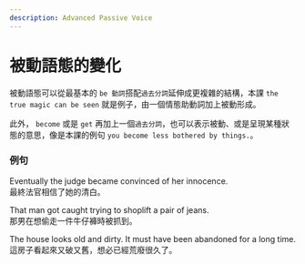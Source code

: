 ```yaml
---
description: Advanced Passive Voice
---
```


# 被動語態的變化

被動語態可以從最基本的 `be 動詞`搭配`過去分詞`延伸成更複雜的結構，本課 `the true magic can be seen` 就是例子，由一個情態助動詞加上被動形成。

此外， `become`  或是 `get` 再加上一個`過去分詞`，也可以表示被動、或是呈現某種狀態的意思，像是本課的例句 `you become less bothered by things.`。

### 例句

Eventually the judge became convinced of her innocence.  
最終法官相信了她的清白。

That man got caught trying to shoplift a pair of jeans.  
那男在想偷走一件牛仔褲時被抓到。

The house looks old and dirty. It must have been abandoned for a long time.  
這房子看起來又破又舊，想必已經荒廢很久了。

